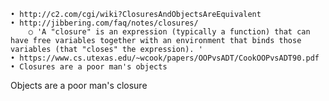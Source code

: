 	• http://c2.com/cgi/wiki?ClosuresAndObjectsAreEquivalent
	• http://jibbering.com/faq/notes/closures/ 
		○ 'A "closure" is an expression (typically a function) that can have free variables together with an environment that binds those variables (that "closes" the expression). '
	• https://www.cs.utexas.edu/~wcook/papers/OOPvsADT/CookOOPvsADT90.pdf
	• Closures are a poor man's objects
Objects are a poor man's closure